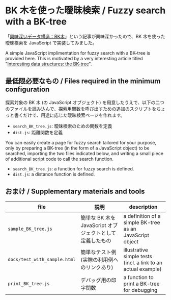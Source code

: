 # BK 木を使った曖昧検索 / Fuzzy search with a BK-tree

「[興味深いデータ構造：BK木](http://postd.cc/bk-tree/)」という記事が興味深かったので、BK 木を使った曖昧検索を JavaScript で実装してみました。

A simple JavaScript implimentation for fuzzy search with a BK-tree is provided here. This is motivated by a very interesting article titled "[Interesting data structures: the BK-tree](http://signal-to-noise.xyz/post/bk-tree/)".

## 最低限必要なもの / Files required in the minimum configuration
探索対象の BK 木 (の JavaScript オブジェクト) を用意したうえで、以下の二つのファイルを読み込んで、探索用関数を呼び出すための追加のスクリプトをちょっと書くだけで、用途に応じた曖昧検索ページを作れます。

* `search_BK_tree.js`: 曖昧検索のための関数を定義
* `dist.js`: 距離関数を定義

You can easily create a page for fuzzy search tailored for your purpose, only by preparing a BK-tree (in the form of a JavaScript object) to be searched, importing the two files indicated below, and writing a small piece of additional script code to call the search function.

* `search_BK_tree.js`: a function for fuzzy search is defined.
* `dist.js`: a distance function is defined.

## おまけ / Supplementary materials and tools

file | 説明 | description
-----|------|-------------
`sample_BK_tree.js` | 簡単な BK 木を JavaScript オブジェクトとして定義したもの | a definition of a simple BK-tree as an JavaScript object
`docs/test_with_sample.html` | 簡単なテスト例 (実際の利用例へのリンクあり) | illustrative simple tests (incl. a link to an actual example)
`print_BK_tree.js` | デバッグ用の印字関数 | a function to print a BK-tree for debugging